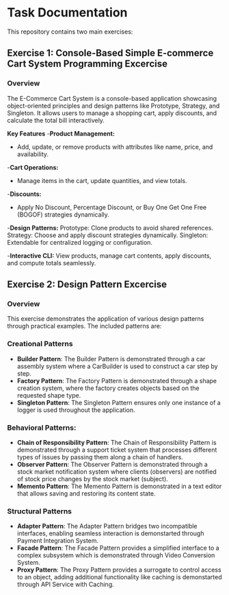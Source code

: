 # Task Documentation
This repository contains two main exercises:

## Exercise 1: Console-Based Simple E-commerce Cart System Programming Excercise

### Overview
The E-Commerce Cart System is a console-based application showcasing object-oriented principles and design patterns like Prototype, Strategy, and Singleton. It allows users to manage a shopping cart, apply discounts, and calculate the total bill interactively.

**Key Features**
-**Product Management:**
- Add, update, or remove products with attributes like name, price, and availability.

-**Cart Operations:**
- Manage items in the cart, update quantities, and view totals.

-**Discounts:**
- Apply No Discount, Percentage Discount, or Buy One Get One Free (BOGOF) strategies dynamically.

-**Design Patterns:**
Prototype: Clone products to avoid shared references.
Strategy: Choose and apply discount strategies dynamically.
Singleton: Extendable for centralized logging or configuration.

-**Interactive CLI:**
View products, manage cart contents, apply discounts, and compute totals seamlessly.


## Exercise 2: Design Pattern Excercise

### Overview
This exercise demonstrates the application of various design patterns through practical examples. The included patterns are:

### Creational Patterns
- **Builder Pattern**: The Builder Pattern is demonstrated through a car assembly system where a CarBuilder is used to construct a car step by step.
- **Factory Pattern**: The Factory Pattern is demonstrated through a shape creation system, where the factory creates objects based on the requested shape type.
- **Singleton Pattern**: The Singleton Pattern ensures only one instance of a logger is used throughout the application.

### Behavioral Patterns:
  - **Chain of Responsibility Pattern**: The Chain of Responsibility Pattern is demonstrated through a support ticket system that processes different types of issues by passing them along a chain of handlers.
  - **Observer Pattern**: The Observer Pattern is demonstrated through a stock market notification system where clients (observers) are notified of stock price changes by the stock market (subject).
  - **Memento Pattern**: The Memento Pattern is demonstrated in a text editor that allows saving and restoring its content state.

### Structural Patterns
- **Adapter Pattern**: The Adapter Pattern bridges two incompatible interfaces, enabling seamless interaction is demonstarted through Payment Integration System.
- **Facade Pattern**: The Facade Pattern provides a simplified interface to a complex subsystem which is demonstrated through Video Conversion System.
- **Proxy Pattern**: The Proxy Pattern provides a surrogate to control access to an object, adding additional functionality like caching is demonstarted through API Service with Caching.
